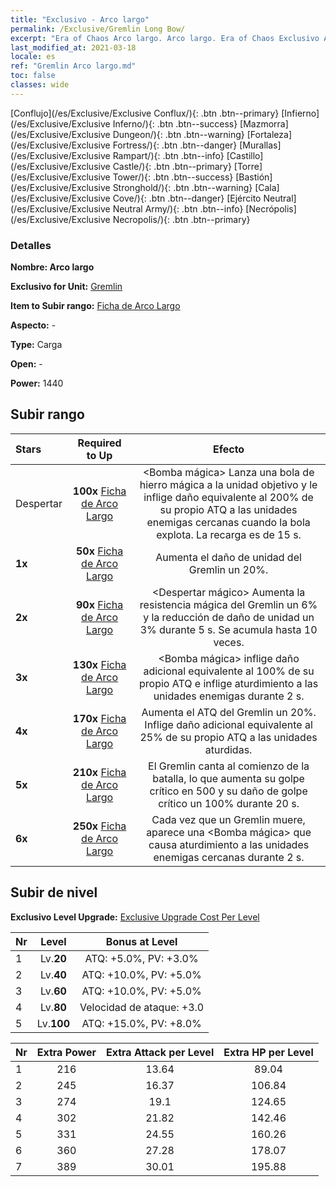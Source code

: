 ```yaml
---
title: "Exclusivo - Arco largo"
permalink: /Exclusive/Gremlin Long Bow/
excerpt: "Era of Chaos Arco largo. Arco largo. Era of Chaos Exclusivo Arco largo. Gremlin Exclusivo."
last_modified_at: 2021-03-18
locale: es
ref: "Gremlin Arco largo.md"
toc: false
classes: wide
---
```

 [Conflujo](/es/Exclusive/Exclusive Conflux/){: .btn .btn--primary} [Infierno](/es/Exclusive/Exclusive Inferno/){: .btn .btn--success} [Mazmorra](/es/Exclusive/Exclusive Dungeon/){: .btn .btn--warning} [Fortaleza](/es/Exclusive/Exclusive Fortress/){: .btn .btn--danger} [Murallas](/es/Exclusive/Exclusive Rampart/){: .btn .btn--info} [Castillo](/es/Exclusive/Exclusive Castle/){: .btn .btn--primary} [Torre](/es/Exclusive/Exclusive Tower/){: .btn .btn--success} [Bastión](/es/Exclusive/Exclusive Stronghold/){: .btn .btn--warning} [Cala](/es/Exclusive/Exclusive Cove/){: .btn .btn--danger} [Ejército Neutral](/es/Exclusive/Exclusive Neutral Army/){: .btn .btn--info} [Necrópolis](/es/Exclusive/Exclusive Necropolis/){: .btn .btn--primary} 

### Detalles
 **Nombre: Arco largo** 

 **Exclusivo for Unit:** [Gremlin](/es/units/Gremlin/) 

 **Item to Subir rango:** [Ficha de Arco Largo](/es/Items/con_914/)

 **Aspecto:** -

 **Type:** Carga

 **Open:** -

 **Power:** 1440

## Subir rango

  |     Stars    |  Required to Up | Efecto |
  |:-------------|:---------------:|:---------------:|
  |  Despertar  | **100x** [Ficha de Arco Largo](/es/Items/con_914/) | <Bomba mágica> Lanza una bola de hierro mágica a la unidad objetivo y le inflige daño equivalente al 200% de su propio ATQ a las unidades enemigas cercanas cuando la bola explota. La recarga es de 15 s. |
  | **1x** <i class="fas fa-star"/> | **50x** [Ficha de Arco Largo](/es/Items/con_914/) | Aumenta el daño de unidad del Gremlin un 20%. |
  | **2x** <i class="fas fa-star"/> | **90x** [Ficha de Arco Largo](/es/Items/con_914/) | <Despertar mágico> Aumenta la resistencia mágica del Gremlin un 6% y la reducción de daño de unidad un 3% durante 5 s. Se acumula hasta 10 veces. |
  | **3x** <i class="fas fa-star"/> | **130x** [Ficha de Arco Largo](/es/Items/con_914/) | <Bomba mágica> inflige daño adicional equivalente al 100% de su propio ATQ e inflige aturdimiento a las unidades enemigas durante 2 s. |
  | **4x** <i class="fas fa-star"/> | **170x** [Ficha de Arco Largo](/es/Items/con_914/) | Aumenta el ATQ del Gremlin un 20%. Inflige daño adicional equivalente al 25% de su propio ATQ a las unidades aturdidas. |
  | **5x** <i class="fas fa-star"/> | **210x** [Ficha de Arco Largo](/es/Items/con_914/) | El Gremlin canta al comienzo de la batalla, lo que aumenta su golpe crítico en 500 y su daño de golpe crítico un 100% durante 20 s. |
  | **6x** <i class="fas fa-star"/> | **250x** [Ficha de Arco Largo](/es/Items/con_914/) | <Picaresca> Cada vez que un Gremlin muere, aparece una <Bomba mágica> que causa aturdimiento a las unidades enemigas cercanas durante 2 s. |


## Subir de nivel
 **Exclusivo Level Upgrade:** [Exclusive Upgrade Cost Per Level](/Exclusive/ExclusiveUpgradeCostPerLevel/)

  |  Nr  |   Level  | Bonus at Level |
  |:-----|:--------:|:--------------:|
  | 1 | Lv.**20** | ATQ: +5.0%, PV: +3.0% |
  | 2 | Lv.**40** | ATQ: +10.0%, PV: +5.0% |
  | 3 | Lv.**60** | ATQ: +10.0%, PV: +5.0% |
  | 4 | Lv.**80** | Velocidad de ataque: +3.0 |
  | 5 | Lv.**100** | ATQ: +15.0%, PV: +8.0% |


  |  Nr  |  Extra Power | Extra Attack per Level | Extra HP per Level |
  |:-----|:--------:|:--------:|:--------:|
  | 1 | 216 | 13.64 | 89.04 |
  | 2 | 245 | 16.37 | 106.84 |
  | 3 | 274 | 19.1 | 124.65 |
  | 4 | 302 | 21.82 | 142.46 |
  | 5 | 331 | 24.55 | 160.26 |
  | 6 | 360 | 27.28 | 178.07 |
  | 7 | 389 | 30.01 | 195.88 |



